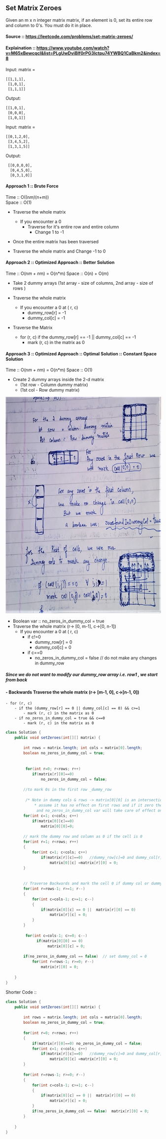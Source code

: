 ## Set Matrix Zeroes

Given an m x n integer matrix matrix, if an element is 0, set its entire row and column to 0's.
You must do it in place.

#### Source :: https://leetcode.com/problems/set-matrix-zeroes/  
#### Explaination ::  https://www.youtube.com/watch?v=M65xBewcqcI&list=PLgUwDviBIf0rPG3Ictpu74YWBQ1CaBkm2&index=8

Input: matrix = 
```
[[1,1,1],  
 [1,0,1],  
 [1,1,1]]  
```

Output: 
```
[[1,0,1],  
 [0,0,0],  
 [1,0,1]]
 ```
Input: matrix = 
 ```
 [[0,1,2,0],  
  [3,4,5,2],  
  [1,3,1,5]]
 ```
Output: 
```
 [[0,0,0,0],  
  [0,4,5,0],  
  [0,3,1,0]]
```


#### Approach 1 :: Brute Force  
Time :: O((n*m)*(n+m))  
Space :: O(1)

- Traverse the whole matrix
	- If you encounter a 0
		- Traverse for it's entire row and entire column
			- Change 1 to -1

- Once the entire matrix has been traversed 
- Traverse the whole matrix and Change -1 to 0

#### Approach 2 :: Optimized Approach :: Better Solution
Time :: O(n*m + n*m) = O(n*m)
Space :: O(n) + O(m) 

- Take 2 dummy arrays (1st array - size of columns, 2nd array - size of rows )  
- Traverse the whole matrix
	- If you encounter a 0 at ( r, c)
		- dummy_row[r] = -1
		- dummy_col[c] = -1

- Traverse the Matrix
	- for (r, c) if the dummy_row[r] == -1 || dummy_col[c] == -1
		- mark (r, c) in the matrix as 0

#### Approach 3 :: Optimized Approach :: Optimal Solution :: Constant Space Solution

Time :: O(n*m + n*m) = O(n*m)
Space :: O(1)

- Create 2 dummy arrays inside the 2-d matrix 
	- (1st row - Column dummy matrix)
	- (1st col - Row dummy matrix)

<img src="https://github.com/Akanksha-Singhal/ABC/blob/master/Uploads/set_matrix_zeros.jpeg" width="800" height="700">

- Boolean var :: no_zeros_in_dummy_col = true
- Traverse the whole matrix (r-> [0, m-1], c->[0, n-1])
	- If you encounter a 0 at ( r, c) 
		- if c!=0 
			- dummy_row[r] = 0
			- dummy_col[c] = 0
		- if c==0
			- no_zeros_in_dummy_col = false // do not make any changes in dummy_row


##### Since we do not want to modify our dummy_row array i.e. row1 , we start from back

#### - Backwards Traverse the whole matrix  (r-> [m-1, 0], c->[n-1, 0])
	- for (r, c) 
		- if the (dummy_row[r] == 0 || dummy_col[c] == 0) && c>=1
			- mark (r, c) in the matrix as 0
		- if no_zeros_in_dummy_col = true && c==0
			- mark (r, c) in the matrix as 0
		

```java
class Solution {
    public void setZeroes(int[][] matrix) {
        
        int rows = matrix.length; int cols = matrix[0].length;        
        boolean no_zeros_in_dummy_col = true;  
        
                
         for(int r=0; r<rows; r++)
            if(matrix[r][0]==0)
                no_zeros_in_dummy_col = false;
        
        //to mark 0s in the first row _dummy_row
        
         /* Note in dummy cols & rows -> matrix[0][0] is an intersection 
             * assume it has no effect on first rows and if it zero then record
              and no_zeros_in_dummy_col var will take care of effect on first column */
        for(int c=1; c<cols; c++)
            if(matrix[0][c]==0)
                matrix[0][0]=0;      
        
        // mark the dummy row and column as 0 if the cell is 0
        for(int r=1; r<rows; r++)
        {
            for(int c=1; c<cols; c++)
                if(matrix[r][c]==0)   //dummy_row[c]=0 and dummy_col[r]=0 i.e. 
                    matrix[0][c] =matrix[r][0] = 0;                  
        }

        
        // Traverse Backwards and mark the cell 0 if dummy col or dummy row is  0
        for(int r=rows-1; r>=1; r--)
        {
            for(int c=cols-1; c>=1; c--)
            {
                if(matrix[0][c] == 0 ||  matrix[r][0] == 0)
                    matrix[r][c] = 0;              
            }
        }        
        
         for(int c=cols-1; c>=0; c--)
              if(matrix[0][0] == 0)
                   matrix[0][c] = 0; 
        
        if(no_zeros_in_dummy_col == false)  // set dummy_col = 0
            for(int r=rows-1; r>=0; r--)
                matrix[r][0] = 0; 
        
    }
}

```


Shorter Code :: 

```java
class Solution {
    public void setZeroes(int[][] matrix) {
        
        int rows = matrix.length; int cols = matrix[0].length;        
        boolean no_zeros_in_dummy_col = true;
        
        for(int r=0; r<rows; r++)
        {
            if(matrix[r][0]==0) no_zeros_in_dummy_col = false;
            for(int c=1; c<cols; c++)
                if(matrix[r][c]==0)   //dummy_row[c]=0 and dummy_col[r]=0 i.e. 
                    matrix[0][c] =matrix[r][0] = 0;                  
        }
        
        for(int r=rows-1; r>=0; r--)
        {
            for(int c=cols-1; c>=1; c--)
            {
                if(matrix[0][c] == 0 ||  matrix[r][0] == 0)
                    matrix[r][c] = 0;              
            }
            if(no_zeros_in_dummy_col == false)  matrix[r][0] = 0;  
        }
        
    }
}
```
